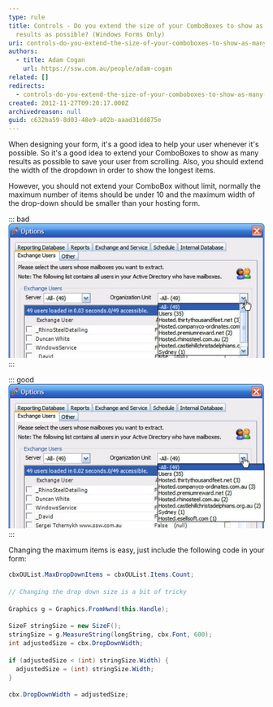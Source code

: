 ```yaml
---
type: rule
title: Controls - Do you extend the size of your ComboBoxes to show as many
  results as possible? (Windows Forms Only)
uri: controls-do-you-extend-the-size-of-your-comboboxes-to-show-as-many-results-as-possible-windows-forms-only
authors:
  - title: Adam Cogan
    url: https://ssw.com.au/people/adam-cogan
related: []
redirects:
  - controls-do-you-extend-the-size-of-your-comboboxes-to-show-as-many-results-as-possible-(windows-forms-only)
created: 2012-11-27T09:20:17.000Z
archivedreason: null
guid: c632ba59-8d03-48e9-a02b-aaad31dd875e
---
```


When designing your form, it's a good idea to help your user whenever it's possible. So it's a good idea to extend your ComboBoxes to show as many results as possible to save your user from scrolling. Also, you should extend the width of the dropdown in order to show the longest items.

<!--endintro-->

However, you should not extend your ComboBox without limit, normally the maximum number of items should be under 10 and the maximum width of the drop-down should be smaller than your hosting form.

::: bad  
![Figure: Bad example - You have to scroll to see all the result, and the long results are cut off](../../assets/ComboBox-Size-1.jpg)  
:::

::: good  
![Figure: Good example - The size of the drop down has been extended to allow user to see as much as possible](../../assets/ComboBox-Size-2.jpg)  
:::

Changing the maximum items is easy, just include the following code in your form:

``` cs
cbxOUList.MaxDropDownItems = cbxOUList.Items.Count;

// Changing the drop down size is a bit of tricky

Graphics g = Graphics.FromHwnd(this.Handle);

SizeF stringSize = new SizeF();
stringSize = g.MeasureString(longString, cbx.Font, 600);
int adjustedSize = cbx.DropDownWidth;

if (adjustedSize < (int) stringSize.Width) {
  adjustedSize = (int) stringSize.Width;
}

cbx.DropDownWidth = adjustedSize;
```

